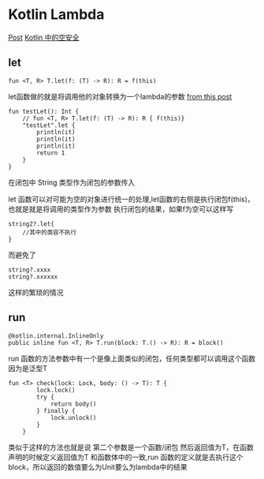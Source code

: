 # Kotlin Lambda


[Post](https://blog.csdn.net/u013064109/article/details/78786646)
[Kotlin 中的空安全](https://mp.weixin.qq.com/s?__biz=MzIxOTU1MDg5Ng%3D%3D&mid=2247484284&idx=1&sn=cf7f887ac7d3903d10c0a756400d9331&chksm=97d8c6a3a0af4fb509649b42ac9f08bc0e1adad364cc0aa2d65a824ca68276cc03ec6a3ad2c9)

## let

````
fun <T, R> T.let(f: (T) -> R): R = f(this)
````

let函数做的就是将调用他的对象转换为一个lambda的参数
[from this post](https://mp.weixin.qq.com/s?__biz=MzIxOTU1MDg5Ng%3D%3D&mid=2247484284&idx=1&sn=cf7f887ac7d3903d10c0a756400d9331&chksm=97d8c6a3a0af4fb509649b42ac9f08bc0e1adad364cc0aa2d65a824ca68276cc03ec6a3ad2c9)

````
fun testLet(): Int {
    // fun <T, R> T.let(f: (T) -> R): R { f(this)}
    "testLet".let {
        println(it)
        println(it)
        println(it)
        return 1
    }
}
````

在闭包中 String 类型作为闭包的参数传入

let 函数可以对可能为空的对象进行统一的处理,let函数的右侧是执行闭包f(this)，也就是就是将调用的类型作为参数 执行闭包的结果，如果f为空可以这样写
````
string2?.let{
    //其中的类容不执行
}
````

而避免了
````
string?.xxxx
string?.xxxxxx
````
这样的繁琐的情况



## run
````
@kotlin.internal.InlineOnly
public inline fun <T, R> T.run(block: T.() -> R): R = block()
````

run 函数的方法参数中有一个是像上面类似的闭包，任何类型都可以调用这个函数 因为是泛型T

````
fun <T> check(lock: Lock, body: () -> T): T {
        lock.lock()
        try {
            return body()
        } finally {
            lock.unlock()
        }
    }

````
类似于这样的方法也就是说 第二个参数是一个函数/闭包 然后返回值为T，在函数声明的时候定义返回值为T 和函数体中的一致,run 函数的定义就是去执行这个block，所以返回的数值要么为Unit要么为lambda中的结果
